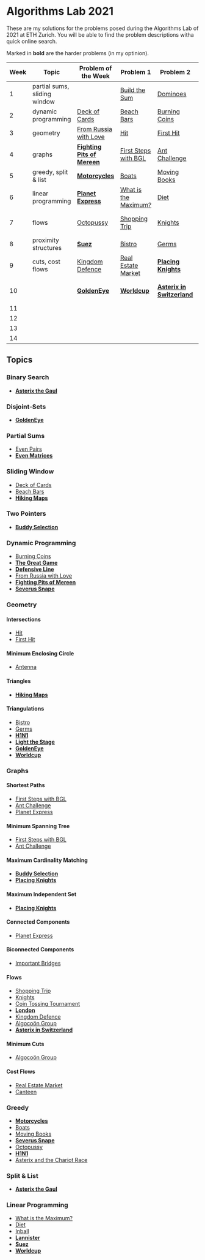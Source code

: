 # Algorithms Lab 2021

These are my solutions for the problems posed during the Algorithms Lab of 2021 at ETH Zurich. You will be able to find the problem descriptions witha quick online search.

Marked in **bold** are the harder problems (in my optinion).

| Week | Topic | Problem of the Week | Problem 1 | Problem 2 | Problem 3 | Problem 4 |
| ---- | ----- | ------------------- | --------- | --------- | --------- | --------- |
| 1 | partial sums, sliding window | | [Build the Sum](01/build-the-sum) | [Dominoes](01/dominoes) | [Even Pairs](01/even-pairs) | [**Even Matrices**](01/even-matrices) |
| 2 | dynamic programming | [Deck of Cards](potw/02-deck-of-cards) | [Beach Bars](02/beach-bars) | [Burning Coins](02/burning-coins) | [**The Great Game**](02/the-great-game) | [**Defensive Line**](02/defensive-line) |
| 3 | geometry | [From Russia with Love](potw/03-from-russia-with-love) | [Hit](03/hit) | [First Hit](03/first-hit) | [Antenna](03/antenna) | [**Hiking Maps**](03/hiking-maps) |
| 4 | graphs | [**Fighting Pits of Mereen**](potw/04-fighting-pits-of-mereen) | [First Steps with BGL](04/first-steps-with-bgl) | [Ant Challenge](04/ant-challenge) | [**Buddy Selection**](04/buddy-selection) | [Important Bridges](04/important-bridges) |
| 5 | greedy, split & list | [**Motorcycles**](potw/05-motorcycles) | [Boats](05/boats) | [Moving Books](05/moving-books) | [**Severus Snape**](05/severus-snape) | [**Asterix the Gaul**](05/asterix-the-gaul) |
| 6 | linear programming | [**Planet Express**](potw/06-planet-express) | [What is the Maximum?](06/what-is-the-maximum) | [Diet](06/diet) | [Inball](06/inball) | [**Lannister**](06/lannister) |
| 7 | flows | [Octopussy](potw/07-octopussy) | [Shopping Trip](07/shopping-trip) | [Knights](07/knights) | [Coin Tossing Tournament](07/coin-tossing-tournament) | [**London**](07/london) |
| 8 | proximity structures | [**Suez**](potw/08-suez) | [Bistro](08/bistro) | [Germs](08/germs) | [**H1N1**](08/h1n1) | [**Light the Stage**](08/light-the-stage) |
| 9 | cuts, cost flows | [Kingdom Defence](potw/09-kingdom-defence) | [Real Estate Market](09/real-estate-market) | [**Placing Knights**](09/placing-knights) | [Algocoön Group](09/algocoon) | [Canteen](09/canteen) |
| 10 | | [**GoldenEye**](potw/10-golden-eye) | [**Worldcup**](10/worldcup) | [**Asterix in Switzerland**](10/asterix-in-switzerland) | [Asterix and the Chariot Race](10/asterix-in-switzerland) | |
| 11 | | | | | | |
| 12 | | | | | | |
| 13 | | | | | | |
| 14 | | | | | | |

## Topics

### Binary Search

* [**Asterix the Gaul**](05/asterix-the-gaul)

### Disjoint-Sets

* [**GoldenEye**](potw/10-golden-eye)

### Partial Sums

* [Even Pairs](01/even-pairs)
* [**Even Matrices**](01/even-matrices)

### Sliding Window

* [Deck of Cards](potw/02-deck-of-cards)
* [Beach Bars](02/beach-bars)
* [**Hiking Maps**](03/hiking-maps)

### Two Pointers

* [**Buddy Selection**](04/buddy-selection)

### Dynamic Programming

* [Burning Coins](02/burning-coins)
* [**The Great Game**](02/the-great-game)
* [**Defensive Line**](02/defensive-line)
* [From Russia with Love](potw/03-from-russia-with-love)
* [**Fighting Pits of Mereen**](potw/04-fighting-pits-of-mereen)
* [**Severus Snape**](05/severus-snape)

### Geometry

#### Intersections

* [Hit](03/hit)
* [First Hit](03/first-hit)

#### Minimum Enclosing Circle

* [Antenna](03/antenna)

#### Triangles

* [**Hiking Maps**](03/hiking-maps)

#### Triangulations

* [Bistro](08/bistro)
* [Germs](08/germs)
* [**H1N1**](08/h1n1)
* [**Light the Stage**](08/light-the-stage)
* [**GoldenEye**](potw/10-golden-eye)
* [**Worldcup**](10/worldcup)

### Graphs

#### Shortest Paths

* [First Steps with BGL](04/first-steps-with-bgl)
* [Ant Challenge](04/ant-challenge)
* [Planet Express](potw/06-planet-express)

#### Minimum Spanning Tree

* [First Steps with BGL](04/first-steps-with-bgl)
* [Ant Challenge](04/ant-challenge)

#### Maximum Cardinality Matching

* [**Buddy Selection**](04/buddy-selection)
* [**Placing Knights**](09/placing-knights)

#### Maximum Independent Set

* [**Placing Knights**](09/placing-knights)

#### Connected Components

* [Planet Express](potw/06-planet-express)

#### Biconnected Components

* [Important Bridges](04/important-bridges)

#### Flows

* [Shopping Trip](07/shopping-trip)
* [Knights](07/knights)
* [Coin Tossing Tournament](07/coin-tossing-tournament)
* [**London**](07/london)
* [Kingdom Defence](potw/09-kingdom-defence)
* [Algocoön Group](09/algocoon)
* [**Asterix in Switzerland**](10/asterix-in-switzerland)

#### Minimum Cuts

* [Algocoön Group](09/algocoon)

#### Cost Flows

* [Real Estate Market](09/real-estate-market)
* [Canteen](09/canteen)

### Greedy

* [**Motorcycles**](potw/05-motorcycles)
* [Boats](05/boats)
* [Moving Books](05/moving-books)
* [**Severus Snape**](05/severus-snape)
* [Octopussy](potw/07-octopussy)
* [**H1N1**](08/h1n1)
* [Asterix and the Chariot Race](10/asterix-in-switzerland)

### Split & List

* [**Asterix the Gaul**](05/asterix-the-gaul)

### Linear Programming

* [What is the Maximum?](06/what-is-the-maximum)
* [Diet](06/diet)
* [Inball](06/inball)
* [**Lannister**](06/lannister)
* [**Suez**](potw/08-suez)
* [**Worldcup**](10/worldcup)

